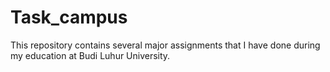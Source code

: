 # Task_campus
This repository contains several major assignments that I have done during my education at Budi Luhur University.
